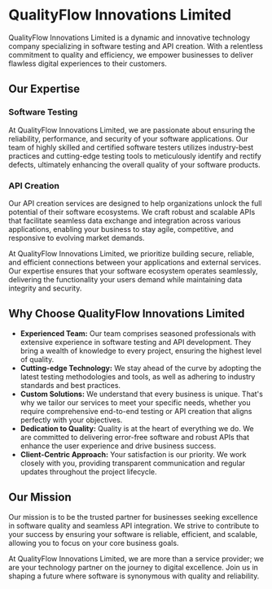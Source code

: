 # QualityFlow Innovations Limited

QualityFlow Innovations Limited is a dynamic and innovative technology company specializing in software testing and API creation. With a relentless commitment to quality and efficiency, we empower businesses to deliver flawless digital experiences to their customers.

## Our Expertise

### Software Testing
At QualityFlow Innovations Limited, we are passionate about ensuring the reliability, performance, and security of your software applications. Our team of highly skilled and certified software testers utilizes industry-best practices and cutting-edge testing tools to meticulously identify and rectify defects, ultimately enhancing the overall quality of your software products.

### API Creation
Our API creation services are designed to help organizations unlock the full potential of their software ecosystems. We craft robust and scalable APIs that facilitate seamless data exchange and integration across various applications, enabling your business to stay agile, competitive, and responsive to evolving market demands.

At QualityFlow Innovations Limited, we prioritize building secure, reliable, and efficient connections between your applications and external services. Our expertise ensures that your software ecosystem operates seamlessly, delivering the functionality your users demand while maintaining data integrity and security.

## Why Choose QualityFlow Innovations Limited

- **Experienced Team:** Our team comprises seasoned professionals with extensive experience in software testing and API development. They bring a wealth of knowledge to every project, ensuring the highest level of quality.
- **Cutting-edge Technology:** We stay ahead of the curve by adopting the latest testing methodologies and tools, as well as adhering to industry standards and best practices.
- **Custom Solutions:** We understand that every business is unique. That's why we tailor our services to meet your specific needs, whether you require comprehensive end-to-end testing or API creation that aligns perfectly with your objectives.
- **Dedication to Quality:** Quality is at the heart of everything we do. We are committed to delivering error-free software and robust APIs that enhance the user experience and drive business success.
- **Client-Centric Approach:** Your satisfaction is our priority. We work closely with you, providing transparent communication and regular updates throughout the project lifecycle.

## Our Mission
Our mission is to be the trusted partner for businesses seeking excellence in software quality and seamless API integration. We strive to contribute to your success by ensuring your software is reliable, efficient, and scalable, allowing you to focus on your core business goals.

At QualityFlow Innovations Limited, we are more than a service provider; we are your technology partner on the journey to digital excellence. Join us in shaping a future where software is synonymous with quality and reliability.

